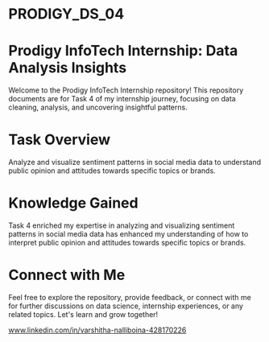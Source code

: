 # PRODIGY_DS_04
# Prodigy InfoTech Internship: Data Analysis Insights
Welcome to the Prodigy InfoTech Internship repository! This repository documents are for Task 4 of my internship journey, focusing on data cleaning, analysis, and uncovering insightful patterns.

# Task Overview
Analyze and visualize sentiment patterns in social media data to understand public opinion and attitudes towards specific topics or brands.

# Knowledge Gained
Task 4 enriched my expertise in analyzing and visualizing sentiment patterns in social media data has enhanced my understanding of how to interpret public opinion and attitudes towards specific topics or brands.

# Connect with Me
Feel free to explore the repository, provide feedback, or connect with me for further discussions on data science, internship experiences, or any related topics. Let's learn and grow together!

www.linkedin.com/in/varshitha-nalliboina-428170226
